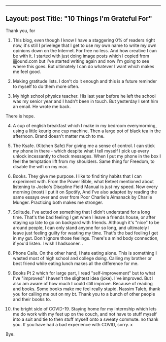 
---
Layout: post
Title: "10 Things I'm Grateful For" 
---

Thank you, for

1. This blog, even though I know I have a staggering 0% of readers right now, it's still I privelege that I get to use my own name to write my own 
opinions down on the Internet. For free no less. And how creative I can be with it. I started with just doing image posts which I copied from jjjjound.com but I've started writing again and now I'm going to see where this goes. But ultimately I can do whatever I want which makes me feel good.

2. Making gratitude lists. I don't do it enough and this is a future reminder to myself to do them more often.

3. My high school physics teacher. His last year before he left the school was my senior year and I hadn't been in touch. But yesterday I sent him an email. He wrote me back.

There is hope.

4. A cup of english breakfast  which I make in my bedroom everymorning, using a little keurig one cup machine. Then a large pot of black tea in the afternoon. Brand doesn't matter much to me.

5. The Ksafe. (Kitchen Safe) For giving me a sense of control. I can stick my phone in there - which despite what I tell myself I pick up every unlock incessantly to check messages. When I put my phone in the box I feel the temptation lift from my shoulders. Same thing for Freedom, to disable the wifi on my mac.

6. Books. They give me purpose. I like to find tiny habits that I can experiment with. From the Power Bible, what Beteet mentioned about listening to Jocko's Discpline Field Manual is just my speed. Now every morning (most) I put it on Spotify, And I've also adapted by reading the same essays over and over from  Poor Charlie's Almanack by Charlie Munger. Practicing both makes me stronger.

7. Solitude. I've acted on something that I didn't understand for a long time. That's the bad feeling I get when I leave a friends house, or after staying up late to go on backyard with friends. Although it's "nice" to be around people, I can only stand anyone for so long, and ultimately I leave just feeling guilty for wasting my time. That's the bad feeling I get in my gut. Don't ignore those feelings. There's a mind body connection, if you'd listen. I wish I hadsooner. .

8. Phone Calls. On the other hand, I hate eating alone. This is something I wasted most of high school and college doing. Calling my brother or best friend while eating lunch makes all the difference for me.

9. Books Pt 2  which for large part, I read "self-improvement" but to what I've "improved" I haven't the slightest idea (joke). I've improved. But I also am aware of how much I could still improve. Because of reading and books. Some books make me feel really stupid. Nassim Taleb, thank you for calling me out on my bt. Thank you to a bunch of other people and their books to. 

10. the bright side of COVID-19. Staying home for my internship which lets me do work with my feet up on the couch, and not have to stuff myself into a suit and tie to then stuff myself onto a sweaty commute. no thank you. If you have had a bad experience with COVID, sorry. x


Bye.





